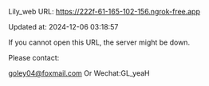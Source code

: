 Lily_web URL: https://222f-61-165-102-156.ngrok-free.app

Updated at: 2024-12-06 03:18:57

If you cannot open this URL, the server might be down.

Please contact: 

goley04@foxmail.com Or Wechat:GL_yeaH